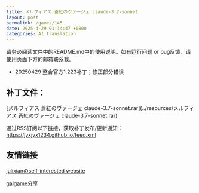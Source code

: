 ```yaml
---
title: メルフィアス 蒼紅のヴァージェ claude-3.7-sonnet
layout: post
permalink: /games/145
date: 2025-4-29 01:14:47 +0800
categories: AI translation
---
```



请务必阅读文件中的README.md中的使用说明。如有运行问题 or bug反馈，请使用页面下方的邮箱联系我。

- 20250429 整合官方1.223补丁；修正部分错误

## 补丁文件：

[メルフィアス 蒼紅のヴァージェ claude-3.7-sonnet.rar](../resources/メルフィアス 蒼紅のヴァージェ claude-3.7-sonnet.rar)

 

通过RSS订阅以下链接，获取补丁发布/更新通知：https://jyxjyx1234.github.io/feed.xml

## 友情链接

[julixianのself-interested website](https://julixian-siw.worldsystem.top/) 

[galgame分享](https://t.me/galgpt)